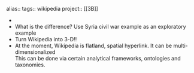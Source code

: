alias::
tags:: wikipedia
project:: [[3B]]

-
- What is the difference?
  Use Syria civil war example as an exploratory example
- Turn Wikipedia into 3-D!!
- At the moment, Wikipedia is flatland, spatial hyperlink. 
  It can be multi-dimensionalized  
  This can be done via certain analytical frameworks, ontologies and taxonomies.